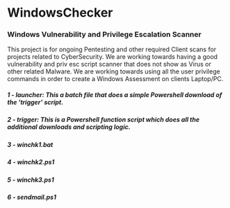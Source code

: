 # WindowsChecker
### Windows Vulnerability and Privilege Escalation Scanner
This project is for ongoing Pentesting and other required Client scans for projects related to CyberSecurity. We are working towards having a good vulnerability and priv esc script scanner that does not show as Virus or other related Malware. We are working towards using all the user privilege commands in order to create a Windows Assessment on clients Laptop/PC.

##### 1 - launcher: This a batch file that does a simple Powershell download of the 'trigger' script. 

##### 2 - trigger: This is a Powershell function script which does all the additional downloads and scripting logic.

##### 3 - winchk1.bat

##### 4 - winchk2.ps1

##### 5 - winchk3.ps1

##### 6 - sendmail.ps1
